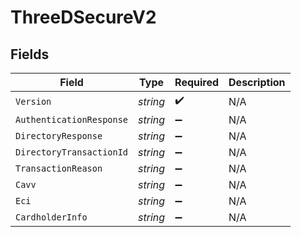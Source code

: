 # ThreeDSecureV2


## Fields

| Field                    | Type                     | Required                 | Description              |
| ------------------------ | ------------------------ | ------------------------ | ------------------------ |
| `Version`                | *string*                 | :heavy_check_mark:       | N/A                      |
| `AuthenticationResponse` | *string*                 | :heavy_minus_sign:       | N/A                      |
| `DirectoryResponse`      | *string*                 | :heavy_minus_sign:       | N/A                      |
| `DirectoryTransactionId` | *string*                 | :heavy_minus_sign:       | N/A                      |
| `TransactionReason`      | *string*                 | :heavy_minus_sign:       | N/A                      |
| `Cavv`                   | *string*                 | :heavy_minus_sign:       | N/A                      |
| `Eci`                    | *string*                 | :heavy_minus_sign:       | N/A                      |
| `CardholderInfo`         | *string*                 | :heavy_minus_sign:       | N/A                      |